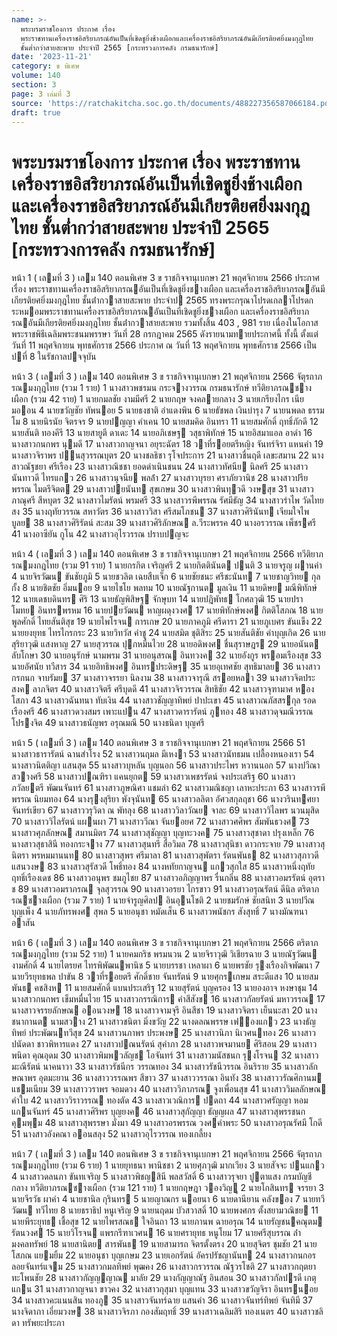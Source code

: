 ```yaml
---
name: >-
  พระบรมราชโองการ ประกาศ เรื่อง
  พระราชทานเครื่องราชอิสริยาภรณ์อันเป็นที่เชิดชูยิ่งช้างเผือกและเครื่องราชอิสริยาภรณ์อันมีเกียรติยศยิ่งมงกุฎไทย
  ชั้นต่ำกว่าสายสะพาย ประจำปี 2565 [กระทรวงการคลัง กรมธนารักษ์]
date: '2023-11-21'
category: ข พิเศษ
volume: 140
section: 3
page: 3 เล่มที่ 3
source: 'https://ratchakitcha.soc.go.th/documents/488227356587066184.pdf'
draft: true
---
```


# พระบรมราชโองการ ประกาศ เรื่อง พระราชทานเครื่องราชอิสริยาภรณ์อันเป็นที่เชิดชูยิ่งช้างเผือกและเครื่องราชอิสริยาภรณ์อันมีเกียรติยศยิ่งมงกุฎไทย ชั้นต่ำกว่าสายสะพาย ประจำปี 2565 [กระทรวงการคลัง กรมธนารักษ์]

หน้า 1 ( เลมที่ 3 ) เลม 140 ตอนพิเศษ 3 ข ราชกิจจานุเบกษา 21 พฤศจิกายน 2566 ประกาศ เรื่อง พระราชทานเครื่องราชอิสริยาภรณอันเป็นที่เชิดชูยิ่งชางเผือก และเครื่องราชอิสริยาภรณอันมีเกียรติยศยิ่งมงกุฎไทย ชั้นต่ํากวาสายสะพาย ประจําป 2565 ทรงพระกรุณาโปรดเกลาโปรดกระหมอมพระราชทานเครื่องราชอิสริยาภรณอันเป็นที่เชิดชูยิ่งชางเผือก และเครื่องราชอิสริยาภรณอันมีเกียรติยศยิ่งมงกุฎไทย ชั้นต่ํากวาสายสะพาย รวมทั้งสิ้น 403 , 981 ราย เนื่องในโอกาสพระราชพิธีเฉลิมพระชนมพรรษา วันที่ 28 กรกฎาคม 2565 ดังรายนามทายประกาศนี้ ทั้งนี้ ตั้งแต่วันที่ 11 พฤศจิกายน พุทธศักราช 2566 ประกาศ ณ วันที่ 13 พฤศจิกายน พุทธศักราช 2566 เป็นปที่ 8 ในรัชกาลปจจุบัน

หน้า 3 ( เลมที่ 3 ) เลม 140 ตอนพิเศษ 3 ข ราชกิจจานุเบกษา 21 พฤศจิกายน 2566 จัตุรถาภรณมงกุฎไทย (รวม 1 ราย) 1 นางสาวพชรมน กระจางวรรณ กรมธนารักษ์ ทวีติยาภรณชางเผือก (รวม 42 ราย) 1 นายกมลชัย งามมีศรี 2 นายกฤษ จงคลายกลาง 3 นายเกรียงไกร เนียมออน 4 นายขวัญชัย ทัพนอย 5 นายธงชาติ อําแดงพิน 6 นายธัชพล เงินบํารุง 7 นายนพดล ธรรมโม 8 นายนิรนัย จิตรจร 9 นายปญญา คําเคน 10 นายสมคิด อินทรา 11 นายสมศักดิ์ ฤทธิ์ภักดี 12 นายสันติ ทองคีรี 13 นายสายูตี ดาเดะ 14 นายอภิเชษฐ วสุธาพิทักษ์ 15 นายอิสมาแอล อาดํา 16 นางสาวกนกพร นุมดี 17 นางสาวกาญจนา อยุระฉัตร 18 วาที่รอยตรีหญิง จันทร์จิรา แหนคํา 19 นางสาวจิราพร ปนสุวรรณบุตร 20 นางชลธิชา รุโจประการ 21 นางสาวชื่นฤดี เลขะสมาน 22 นางสาวณัฐชยา ศรีเรือง 23 นางสาวณิชชา ยอดดําเนินชนน 24 นางสาวทัศนีย นิลศรี 25 นางสาวนันทาวดี ไทรแกว 26 นางสาวนุจนีย พลล้ํา 27 นางสาวบุรยา ศราภัยวานิช 28 นางสาวปรียพรรณ ไมตรีจิตต 29 นางสาวปยนันท สุขเกษม 30 นางสาวพินทุวดี วงษสุข 31 นางสาวภาณุศรี สีหบุตร 32 นางสาวไมรัตน์ พรมศรี 33 นางสาวรพีพรรณ รัศมีธัญ 34 นางสาวรําไพ วัดไทยสง 35 นางฤทัยวรรณ สหาวัตร 36 นางสาววิสา ศรีสมโภชน 37 นางสาวศิรินันท เจียมใจไพบูลย 38 นางสาวศิริรัตน์ สะสม 39 นางสาวศิริลักษณ ล.วีระพรรค 40 นางอรวรรณ เพ็ชรศรี 41 นางอาซียัน กูโน 42 นางสาวอุไรวรรณ ปราบปญจะ

หน้า 4 ( เลมที่ 3 ) เลม 140 ตอนพิเศษ 3 ข ราชกิจจานุเบกษา 21 พฤศจิกายน 2566 ทวีติยาภรณมงกฎไทย (รวม 91 ราย) 1 นายกรกิต เจริญศรี 2 นายกิตตินันต ปนติ 3 นายจรูญ ผานคํา 4 นายจิรวัฒน ขันชัยภูมิ 5 นายชวลิต เฉยสืบเจ็ก 6 นายชัยชนะ ศรีชะนันท 7 นายชาญวิทย กุลกั้ง 8 นายชิตชัย อิ่มนอย 9 นายไชโย พลทม 10 นายณัฐกานต มูลเงิน 11 นายดิษย มณีพิทักษ์ 12 นายเดชบดินทร ศิริ 13 นายธัญพิสิษฐ จักษุบท 14 นายปฎิพัทธ โกศลวุฒิ 15 นายปราโมทย อินทรพรหม 16 นายปยวัฒน หาญผดุงวงศ 17 นายพิทักษ์พงศ กิตติโสภณ 18 นายพูลศักดิ์ ไทยสันติสุข 19 นายไพโรจน การเกษ 20 นายภาคภูมิ ศรีดารา 21 นายภูเบศร ขันแข็ง 22 นายยงยุทธ ไทรไกรกระ 23 นายวิทวัส คําชู 24 นายสมิต ชุติสิระ 25 นายสันติชัย คําบุญเกิด 26 นายสุริยาวุฒิ แสงหาญ 27 นายสุวรรณ ปุกหมื่นไวย 28 นายอดิพงศ ชื่นสุราษฎร 29 นายอนันต ลับโกษา 30 นายอนุรักษ์ นามพรม 31 นายอนุสรณ อินทวงค 32 นายอังกูร พรอมเรืองสุข 33 นายอัศนัย ทวีสาร 34 นายอิทธิพงศ อินทรประดิษฐ 35 นายอุเทศชัย สุทธิมาลย 36 นางสาวกรกนก จาบรัมย 37 นางสาวจรรยา นิลงาม 38 นางสาวจารุณี สรอยหลา 39 นางสาวจิตประสงค ลาภจิตร 40 นางสาวจิตรี ศรีบุดดี 41 นางสาวจิรวรรณ สิทธิชัย 42 นางสาวจุฑามาศ หองโสภา 43 นางสาวฉันทนา ทับเงิน 44 นางสาวชัญญาทิพย์ ปาปะเขา 45 นางสาวณภัสสรกุล รอดเรืองศรี 46 นางสาวดวงสมร เพาะแปน 47 นางสาวดารารัตน์ ภูทอง 48 นางสาวดุจมณีวรรณ โปรงจิต 49 นางสาวธนัญพร อรุณมณี 50 นางธนิดา บุญศรี

หน้า 5 ( เลมที่ 3 ) เลม 140 ตอนพิเศษ 3 ข ราชกิจจานุเบกษา 21 พฤศจิกายน 2566 51 นางสาวธารารัตน์ ฉานสําโรง 52 นางสาวนฤมล มีเหงา 53 นางสาวนัทธมน เปลื้องหนองเรา 54 นางสาวนิตติญา แสนสุด 55 นางสาวบุหลัน บุญนอก 56 นางสาวประไพร หวานนอก 57 นางปวีณา สวางศรี 58 นางสาวปณฑิรา แคนยุกต 59 นางสาวเพชรรัตน์ จงประเสริฐ 60 นางสาวภวัลยตรี พัฒนจันทร์ 61 นางสาวภูษณิศา แชมลํา 62 นางสาวมณิชญา เลาหะประภา 63 นางสาวรพีพรรณ นิยมทอง 64 นางรุงสุริยา พังจุนันท 65 นางสาวลลิตา อัศวสกุลฤชา 66 นางวรินทศยา จันทร์เขียว 67 นางสาววรุวิดา ณ พัทลุง 68 นางสาววิลาวัณย จาละ 69 นางสาววิไลพร นวนมุสิด 70 นางสาววิไลรัตน์ แผนผา 71 นางสาววีณา จันยอยศ 72 นางสาวศศิพร สัมพันธวงศ 73 นางสาวศุภลักษณ สมานมิตร 74 นางสาวสุชัญญา บุญทะวงค 75 นางสาวสุชาดา ปรุงเหล็ก 76 นางสาวสุธาสินี ทองกระจาง 77 นางสาวสุนทรี สื่อวิมล 78 นางสาวสุนิชา ดาวกระจาย 79 นางสาวสุนิตรา พรหมมานนท 80 นางสาวสุพร ศรีมาลา 81 นางสาวสุพัตรา รัตนพันธ 82 นางสาวสุภาวดี แสนวงษ 83 นางสาวสุรัสวดี โพธิ์ทอง 84 นางหทัยกาญจน แกวสุกใส 85 นางสาวหนึ่งฤทัย ฤทธิ์เรืองเดช 86 นางสาวอนุพร ชมภูไชย 87 นางสาวอภิญญาพร รื่นกลิ่น 88 นางสาวอมรรัตน์ อุตราช 89 นางสาวอมราภรณ จุลสุวรรณ 90 นางสาวอรยา ไกรขาว 91 นางสาวอรุณรัตน์ ดีนิล ตริตาภรณชางเผือก (รวม 7 ราย) 1 นายจํารูญศิลป อินอุนโชติ 2 นายชมรักษ์ ชัยสนิท 3 นายปวีณ บุญเพ็ง 4 นายภัทรพงศ สุพล 5 นายอนุชา หมัดเส็น 6 นางสาวพนัชกร สังสุทธิ์ 7 นางมัณฑนา อาสัน

หน้า 6 ( เลมที่ 3 ) เลม 140 ตอนพิเศษ 3 ข ราชกิจจานุเบกษา 21 พฤศจิกายน 2566 ตริตาภรณมงกุฎไทย (รวม 52 ราย) 1 นายคมกริช พรมนวน 2 นายจิราวุฒิ วิเชียรฉาย 3 นายณัฐวัฒน งามศักดิ์ 4 นายไตรยศ ไทรพิพัฒนพานิช 5 นายบรรชา เหลาผา 6 นายพรชัย รุงเรืองกิจพัฒนา 7 นายวีรยุทธพล ปาขัน 8 วาที่รอยตรี ศักดิ์ชาย จันทรัตน์ 9 นายศุกรเกษม สระดีแสง 10 นายสมพันธ คชสิงห 11 นายสมศักดิ์ แบนประเสริฐ 12 นายสุรัตน์ บุญครอง 13 นายองอาจ หงษาชุม 14 นางสาวกนกพร เข็มหมื่นไวย 15 นางสาวกรรณิการ คําสีสังข 16 นางสาวกัลยรัตน์ มหาวรรณ 17 นางสาวจรรยลักษณ ออนวงษ 18 นางสาวจามจุรี อินสีชา 19 นางสาวจิตรา เย็นนะสา 20 นางชนากานต นามสวาง 21 นางสาวชนิตา มิ่งขวัญ 22 นางดลณพรรษ เฟองแกว 23 นางธัญทิพย์ ประพัฒนทวีสุข 24 นางสาวนภาพร ประพงษ 25 นางสาวนิภา นิเวศนทอง 26 นางสาวปนัดดา ชาวพิหารแดง 27 นางสาวปณนรัตน์ สุคําภา 28 นางสาวพจมานย ศิริสอน 29 นางสาวพนิดา คุณอุดม 30 นางสาวพิมพวลัญช โอจันทร์ 31 นางสาวมนัสชนก รุงโรจน 32 นางสาวมะณีรัตน์ นาคนาวา 33 นางสาวรัชนีกร วรรณทอง 34 นางสาวรัชนีวรรณ อินริราย 35 นางสาวลักษณาพร อุตมะยาน 36 นางสาววรรณพร สีขาว 37 นางสาววรรณา อินทัง 38 นางสาววรัณศิกานม แชมเนียม 39 นางสาววราพร จอมดวง 40 นางสาววิภาภรณ จูงเพื่อนสุข 41 นางสาววิมลลักษณ คําใบ 42 นางสาววิราวรรณ ทองตัด 43 นางสาวเวณิการ ปดถา 44 นางสาวศรัญญา หอมแกนจันทร์ 45 นางสาวศิริพร บุญยงค 46 นางสาวสุกัญญา ธัญญผล 47 นางสาวสุพรรชนก คุมพุม 48 นางสาวสุพรรษา มั่งมา 49 นางสาวอรพรรณ วงศคําพระ 50 นางสาวอรุณรัศมี โกดี 51 นางสาวอังคณา ออนสลุง 52 นางสาวอุไรวรรณ ทองเกลี้ยง

หน้า 7 ( เลมที่ 3 ) เลม 140 ตอนพิเศษ 3 ข ราชกิจจานุเบกษา 21 พฤศจิกายน 2566 จัตุรถาภรณมงกุฎไทย (รวม 6 ราย) 1 นายยุทธนา พานิชชา 2 นายศุภวุฒิ มากเวียง 3 นายสัจจะ ปนแกว 4 นางสาวดลนภา ขันทเจริญ 5 นางสาวพิชญสินี พลสวัสดิ์ 6 นางสาวรุจยา ปูตาแสง กรมบัญชีกลาง ทวีติยาภรณชางเผือก (รวม 121 ราย) 1 นายกฤษฎา วองวิญู 2 นายโกสินทร จรรยา 3 นายจีรวัธ ผาคํา 4 นายชานิล กุรินทร 5 นายญาณกร นอยนา 6 นายดานียาน คลังของ 7 นายทวีวัฒน ทวีไทย 8 นายธราธิป หนูเจริญ 9 นายนฤดม บัวสวาสดิ์ 10 นายพงศกร ตั้งสยามวณิชย 11 นายพีระยุทธ เชื้อสุข 12 นายไพรสณธ ใจอินถา 13 นายภานพ ฉายอรุณ 14 นายรัญชนคณุตม รัตนวงศ 15 นายวิโรจน แพรกรีฑาเวศน 16 นายศรายุทธ หนูโยม 17 นายศรีสุบรรณ ล่ํามงคลทรัพย์ 18 นายสานิตย สารพันธ 19 นายสามารถ จิตรตั้งตรง 20 นายสุจิตร ชุมชัย 21 นายโสภณ แยมยิ้ม 22 นายอนุชา บุญเกษม 23 นายเอกรัตน์ อัครปรัชญานันท 24 นางสาวกนกอร ลอยจันทร์แจม 25 นางสาวกมลทิพย์ พุฒคง 26 นางสาวกรวรรณ ณัฐวรโชติ 27 นางสาวกฤตยา ทะโพนชัย 28 นางสาวกัญญญาณ มาลัย 29 นางกัญญาณัฐ อินสอน 30 นางสาวกัลปรดี เกตุแกน 31 นางสาวกาญจนา ขาวคง 32 นางสาวกุสุมา บุญแทน 33 นางสาวขวัญจิรา อินทรนอย 34 นางสาวคะแนนสิน ทองภู 35 นางสาวจันทร์ฉาย แสนคํา 36 นางสาวจันทร์ทิพย์ จันทิมี 37 นางจิดาภา เอี่ยมวงษ 38 นางสาวจิรภา กองสัมฤทธิ์ 39 นางสาวเฉลิมสิริ ทองเนตร 40 นางสาวชลิดา ทรัพยะประภา
